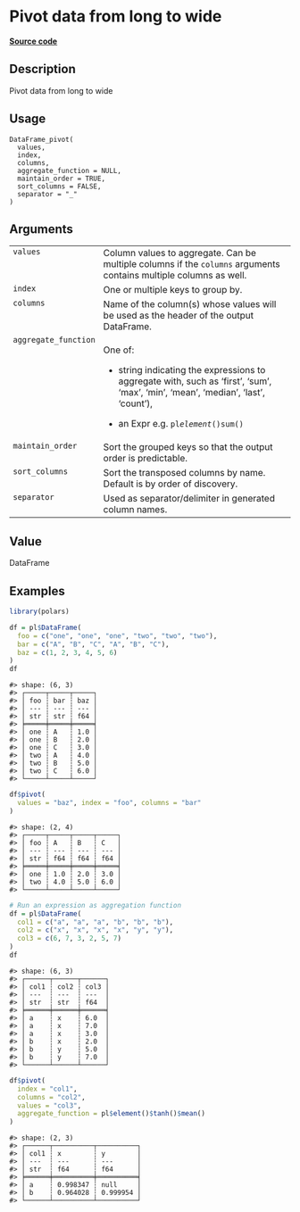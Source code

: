 

# Pivot data from long to wide

[**Source code**](https://github.com/pola-rs/r-polars/tree/8387e0a88c6889e6449b053999aada405c241066/R/dataframe__frame.R#L1440)

## Description

Pivot data from long to wide

## Usage

<pre><code class='language-R'>DataFrame_pivot(
  values,
  index,
  columns,
  aggregate_function = NULL,
  maintain_order = TRUE,
  sort_columns = FALSE,
  separator = "_"
)
</code></pre>

## Arguments

<table>
<tr>
<td style="white-space: nowrap; font-family: monospace; vertical-align: top">
<code id="DataFrame_pivot_:_values">values</code>
</td>
<td>
Column values to aggregate. Can be multiple columns if the
<code>columns</code> arguments contains multiple columns as well.
</td>
</tr>
<tr>
<td style="white-space: nowrap; font-family: monospace; vertical-align: top">
<code id="DataFrame_pivot_:_index">index</code>
</td>
<td>
One or multiple keys to group by.
</td>
</tr>
<tr>
<td style="white-space: nowrap; font-family: monospace; vertical-align: top">
<code id="DataFrame_pivot_:_columns">columns</code>
</td>
<td>
Name of the column(s) whose values will be used as the header of the
output DataFrame.
</td>
</tr>
<tr>
<td style="white-space: nowrap; font-family: monospace; vertical-align: top">
<code id="DataFrame_pivot_:_aggregate_function">aggregate_function</code>
</td>
<td>

One of:

<ul>
<li>

string indicating the expressions to aggregate with, such as ‘first’,
‘sum’, ‘max’, ‘min’, ‘mean’, ‘median’, ‘last’, ‘count’),

</li>
<li>

an Expr e.g. <code>pl$element()$sum()</code>

</li>
</ul>
</td>
</tr>
<tr>
<td style="white-space: nowrap; font-family: monospace; vertical-align: top">
<code id="DataFrame_pivot_:_maintain_order">maintain_order</code>
</td>
<td>
Sort the grouped keys so that the output order is predictable.
</td>
</tr>
<tr>
<td style="white-space: nowrap; font-family: monospace; vertical-align: top">
<code id="DataFrame_pivot_:_sort_columns">sort_columns</code>
</td>
<td>
Sort the transposed columns by name. Default is by order of discovery.
</td>
</tr>
<tr>
<td style="white-space: nowrap; font-family: monospace; vertical-align: top">
<code id="DataFrame_pivot_:_separator">separator</code>
</td>
<td>
Used as separator/delimiter in generated column names.
</td>
</tr>
</table>

## Value

DataFrame

## Examples

``` r
library(polars)

df = pl$DataFrame(
  foo = c("one", "one", "one", "two", "two", "two"),
  bar = c("A", "B", "C", "A", "B", "C"),
  baz = c(1, 2, 3, 4, 5, 6)
)
df
```

    #> shape: (6, 3)
    #> ┌─────┬─────┬─────┐
    #> │ foo ┆ bar ┆ baz │
    #> │ --- ┆ --- ┆ --- │
    #> │ str ┆ str ┆ f64 │
    #> ╞═════╪═════╪═════╡
    #> │ one ┆ A   ┆ 1.0 │
    #> │ one ┆ B   ┆ 2.0 │
    #> │ one ┆ C   ┆ 3.0 │
    #> │ two ┆ A   ┆ 4.0 │
    #> │ two ┆ B   ┆ 5.0 │
    #> │ two ┆ C   ┆ 6.0 │
    #> └─────┴─────┴─────┘

``` r
df$pivot(
  values = "baz", index = "foo", columns = "bar"
)
```

    #> shape: (2, 4)
    #> ┌─────┬─────┬─────┬─────┐
    #> │ foo ┆ A   ┆ B   ┆ C   │
    #> │ --- ┆ --- ┆ --- ┆ --- │
    #> │ str ┆ f64 ┆ f64 ┆ f64 │
    #> ╞═════╪═════╪═════╪═════╡
    #> │ one ┆ 1.0 ┆ 2.0 ┆ 3.0 │
    #> │ two ┆ 4.0 ┆ 5.0 ┆ 6.0 │
    #> └─────┴─────┴─────┴─────┘

``` r
# Run an expression as aggregation function
df = pl$DataFrame(
  col1 = c("a", "a", "a", "b", "b", "b"),
  col2 = c("x", "x", "x", "x", "y", "y"),
  col3 = c(6, 7, 3, 2, 5, 7)
)
df
```

    #> shape: (6, 3)
    #> ┌──────┬──────┬──────┐
    #> │ col1 ┆ col2 ┆ col3 │
    #> │ ---  ┆ ---  ┆ ---  │
    #> │ str  ┆ str  ┆ f64  │
    #> ╞══════╪══════╪══════╡
    #> │ a    ┆ x    ┆ 6.0  │
    #> │ a    ┆ x    ┆ 7.0  │
    #> │ a    ┆ x    ┆ 3.0  │
    #> │ b    ┆ x    ┆ 2.0  │
    #> │ b    ┆ y    ┆ 5.0  │
    #> │ b    ┆ y    ┆ 7.0  │
    #> └──────┴──────┴──────┘

``` r
df$pivot(
  index = "col1",
  columns = "col2",
  values = "col3",
  aggregate_function = pl$element()$tanh()$mean()
)
```

    #> shape: (2, 3)
    #> ┌──────┬──────────┬──────────┐
    #> │ col1 ┆ x        ┆ y        │
    #> │ ---  ┆ ---      ┆ ---      │
    #> │ str  ┆ f64      ┆ f64      │
    #> ╞══════╪══════════╪══════════╡
    #> │ a    ┆ 0.998347 ┆ null     │
    #> │ b    ┆ 0.964028 ┆ 0.999954 │
    #> └──────┴──────────┴──────────┘
